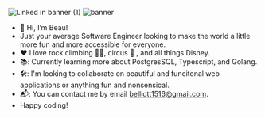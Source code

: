 ![Linked in banner (1)](https://user-images.githubusercontent.com/97813843/173118457-1d98de93-a16b-441f-8fb9-13c498364613.png)
![banner](https://user-images.githubusercontent.com/97813843/173118463-377bcb5a-798a-4a1e-8b64-01a3ecbf13be.gif)

- 👋 Hi, I’m Beau!
- Just your average Software Engineer looking to make the world a little more fun and more accessible for everyone.
- ❤️ I love rock climbing 🧗‍♂️, circus 🎪 , and all things Disney.
- 📚: Currently learning more about PostgresSQL, Typescript, and Golang.
- 🛠: I'm looking to collaborate on beautiful and funcitonal web applications or anything fun and nonsensical.  
- 📬: You can contact me by email belliott1516@gmail.com.
- Happy coding!

<!---
belliott15/belliott15 is a ✨ special ✨ repository because its `README.md` (this file) appears on your GitHub profile.
You can click the Preview link to take a look at your changes.
--->
